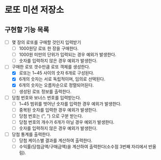 # 로또 미션 저장소

## 구현할 기능 목록

- [ ] 몇 장의 로또를 구매할 것인지 입력받기
    - [ ] 1000원당 로또 한 장을 구매한다.
    - [ ] 1000원 미만의 단위가 입력되는 경우 예외가 발생한다.
    - [ ] 숫자를 입력하지 않은 경우 예외가 발생한다.

- [ ] 구매한 로또 갯수만큼 로또 객체를 생성한다.
    - [x] 로또는 1~45 사이의 숫자 6개로 구성된다.
    - [x] 6개의 숫자는 서로 독립적이며, 임의로 선택된다.
    - [x] 6개의 숫자는 오름차순으로 정렬되어된다.
    - [ ] 생성된 로또 정보를 출력한다.

- [ ] 당첨 번호와 보너스 번호를 입력받는다.
    - [ ] 1~45 범위를 벗어난 숫자를 입력한 경우 예외가 발생한다.
    - [ ] 중복된 숫자를 입력한 경우 예외가 발생한다.
    - [ ] 당첨 번호는 (", ") 으로 구분 받는다.
    - [ ] 당첨 번호의 개수가 6개가 아닐 경우 예외가 발생한다.
    - [ ] 숫자를 입력하지 않은 경우 예외가 발생한다.

- [ ] 당첨 통계를 출력한다.
    - [ ] 당첨 케이스별 결과를 계산하여 출력한다.
    - [ ] 수익률(당첨금액/구매금액)을 계산하여 출력한다(소수점 3번째 자리에서 반올림).
